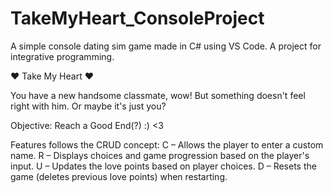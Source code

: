 # TakeMyHeart_ConsoleProject
A simple console dating sim game made in C# using VS Code. A project for integrative programming. 

 ♥ Take My Heart ♥

You have a new handsome classmate, wow! But something doesn't feel right with him. Or maybe it's just you? 

Objective: Reach a Good End(?) :) <3 

Features follows the CRUD concept:
C  – Allows the player to enter a custom name.
R – Displays choices and game progression based on the player's input.
U  – Updates the love points based on player choices.
D – Resets the game (deletes previous love points) when restarting.
